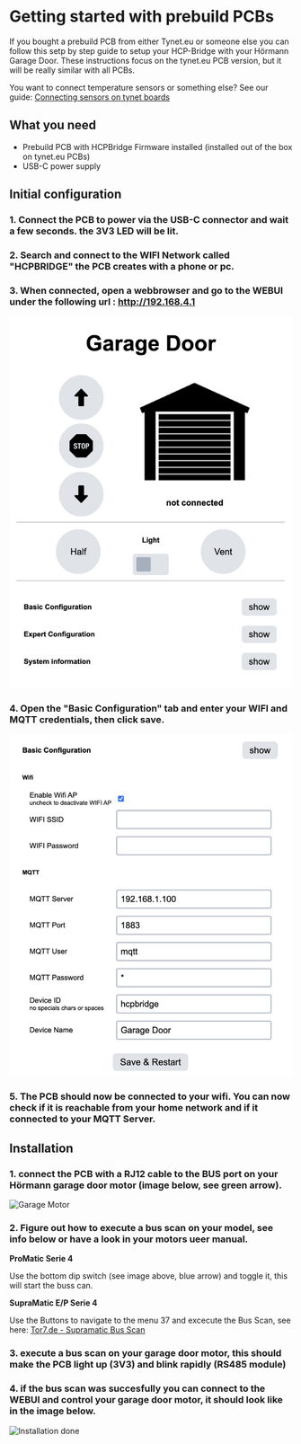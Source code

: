 # Getting started with prebuild PCBs

If you bought a prebuild PCB from either Tynet.eu or someone else you can follow this setp by step guide to setup your HCP-Bridge with your Hörmann Garage Door.
These instructions focus on the tynet.eu PCB version, but it will be really similar with all PCBs.

You want to connect temperature sensors or something else? See our guide: [Connecting sensors on tynet boards](connecting_sensors_prebuild_pcbs.md)

## What you need

* Prebuild PCB with HCPBridge Firmware installed (installed out of the box on tynet.eu PCBs)
* USB-C power supply

## Initial configuration

### 1. Connect the PCB to power via the USB-C connector and wait a few seconds. the 3V3 LED will be lit.
### 2. Search and connect to the WIFI Network called "HCPBRIDGE" the PCB creates with a phone or pc.
### 3. When connected, open a webbrowser and go to the WEBUI under the following url : http://192.168.4.1

![Initial WebUI](Images/webui_initial_ui.png)

### 4. Open the "Basic Configuration" tab and enter your WIFI and MQTT credentials, then click save.

![basic config](Images/webui_basic_config.png)

### 5. The PCB should now be connected to your wifi. You can now check if it is reachable from your home network and if it connected to your MQTT Server.

## Installation

### 1. connect the PCB with a RJ12 cable to the BUS port on your Hörmann garage door motor (image below, see green arrow).

![Garage Motor](Images/antrieb-min.png)
   
### 2. Figure out how to execute a bus scan on your model, see info below or have a look in your motors ueer manual.

**ProMatic Serie 4**

Use the bottom dip switch (see image above, blue arrow) and toggle it, this will start the buss can.

**SupraMatic E/P Serie 4**

Use the Buttons to navigate to the menu 37 and excecute the Bus Scan, see here: [Tor7.de - Supramatic Bus Scan](https://www.tor7.de/news/bus-scan-beim-supramatic-serie-4-fehlercode-04-vermeiden)
  
### 3. execute a bus scan on your garage door motor, this should make the PCB light up (3V3) and blink rapidly (RS485 module)
### 4. if the bus scan was succesfully you can connect to the WEBUI and control your garage door motor, it should look like in the image below.

![Installation done](Images/webui_ready_and_installed.png)
